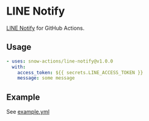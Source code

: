 # LINE Notify

[LINE Notify](https://notify-bot.line.me/) for GitHub Actions.

## Usage
```yml
- uses: snow-actions/line-notify@v1.0.0
  with:
    access_token: ${{ secrets.LINE_ACCESS_TOKEN }}
    message: some message
```

## Example
See [example.yml](.github/workflows/example.yml)
